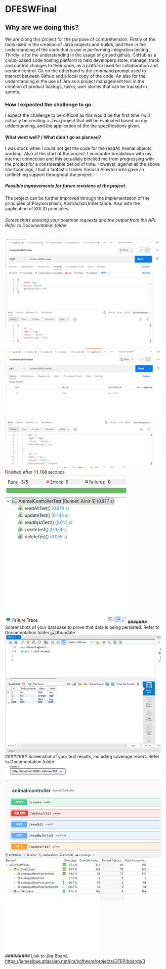 # DFESWFinal

##	Why are we doing this? 
We are diong this project for the purpose of comprehension. Firstly of the tools used in the creation of Java projects and builds,
and then in the understanding of the code that is use in performing integration testing. Thirdly is for the understanding in the usage of git and github. GitHub as a
cloud-based code hosting platform to help developers store, manage, track and control changes to their code; as a platform used for collaboration and version control.
Git on the otherhand is the command prompt used to interact between Github and a local copy of the code. An also for the understanding in the use of Jira as
a project management tool in the creation of product baclogs, tasks, user stories that can be tracked in sprints.

###	How I expected the challenge to go.
I expect the challenge to be difficult as this would be the first time I will actually be creating a Java project that will be evaluated based on my understanding, 
and the application of the the specifications given.

#### What went well? / What didn't go as planned?
I was stuck when I could not get the code for the readAll Animal objects working. Also at the start of the project, I encounter breakdown with my internet connection and this actuallaly
blocked me from progressing with the project for a considerable period of time. However, against all the above shortcomings, I had a fantastic trainer Anoush Alowton who gave an 
unflinching support throughout the project.


#####	Possible improvements for future revisions of the project.
The project can be further improved through the implementation of the principles of Polymorphism, Abstraction,Inheritance. Also with the application of SOLID principles.

######	Screenshots showing your postman requests and the output from the API. Refer to Documentation folder
![create](/documentation/create.png.png)
![readAll](/documentation/readAll.png.png)
![crude](/documentation/crud.png.png)
####### Screenshots of your database to prove that data is being persisted. Refer to Documentation folder
![dbupdate](/documentation/Screenshot10Update.png)
![database](/documentation/h2database.png.png)
######## Screenshot of your test results, including coverage report. Refer to Documentation folder
![swagger](/documentation/Screenshot-Swagger%20doc.png)
![coverage](/documentation/coverage.png.png)
![risk assessment](/documentation/RiskAssessment.pdf.pdf)
  
######### Link to Jira Board.
  https://jamesibue.atlassian.net/jira/software/projects/DFEP/boards/3
